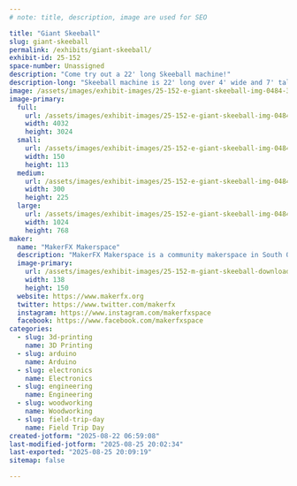```yaml
---
# note: title, description, image are used for SEO

title: "Giant Skeeball"
slug: giant-skeeball
permalink: /exhibits/giant-skeeball/
exhibit-id: 25-152
space-number: Unassigned
description: "Come try out a 22' long Skeeball machine!"
description-long: "Skeeball machine is 22' long over 4' wide and 7' tall. Entire machine was made and programmed from scratch. Try and beat the high score of the day!"
image: /assets/images/exhibit-images/25-152-e-giant-skeeball-img-0484-300x225.jpg
image-primary: 
  full:
    url: /assets/images/exhibit-images/25-152-e-giant-skeeball-img-0484-full.jpg
    width: 4032
    height: 3024
  small:
    url: /assets/images/exhibit-images/25-152-e-giant-skeeball-img-0484-150x113.jpg
    width: 150
    height: 113
  medium:
    url: /assets/images/exhibit-images/25-152-e-giant-skeeball-img-0484-300x225.jpg
    width: 300
    height: 225
  large:
    url: /assets/images/exhibit-images/25-152-e-giant-skeeball-img-0484-1024x768.jpg
    width: 1024
    height: 768
maker: 
  name: "MakerFX Makerspace"
  description: "MakerFX Makerspace is a community makerspace in South Orlando. We welcome makers of all types, from crafters to artists to robotics builders. Whatever you like to make, you'll find a welcoming community that can help you learn, and wants to learn from you. We are active in the local community and you'll often find MakerFX members showing off what they make at events, volunteering with community projects, partnering with organizations like Boys & Girls Clubs of Central Florida"
  image-primary:
    url: /assets/images/exhibit-images/25-152-m-giant-skeeball-download-1-138x150.png
    width: 138
    height: 150
  website: https://www.makerfx.org
  twitter: https://www.twitter.com/makerfx
  instagram: https://www.instagram.com/makerfxspace
  facebook: https://www.facebook.com/makerfxspace
categories: 
  - slug: 3d-printing
    name: 3D Printing
  - slug: arduino
    name: Arduino
  - slug: electronics
    name: Electronics
  - slug: engineering
    name: Engineering
  - slug: woodworking
    name: Woodworking
  - slug: field-trip-day
    name: Field Trip Day
created-jotform: "2025-08-22 06:59:08"
last-modified-jotform: "2025-08-25 20:02:34"
last-exported: "2025-08-25 20:09:19"
sitemap: false

---
```

